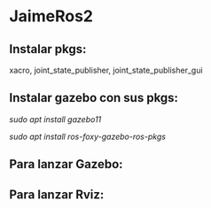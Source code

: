 # JaimeRos2
## Instalar pkgs:
xacro, joint_state_publisher, joint_state_publisher_gui

## Instalar gazebo con sus pkgs:
*sudo apt install gazebo11*

*sudo apt install ros-foxy-gazebo-ros-pkgs*

## Para lanzar Gazebo:

## Para lanzar Rviz:

